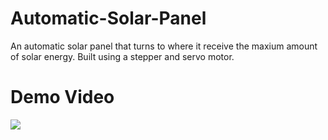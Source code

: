 # Automatic-Solar-Panel
An automatic solar panel that turns to where it receive the maxium amount of solar energy. Built using a stepper and servo motor. 

# Demo Video

![](https://github.com/blueishfiend692/Automatic-Solar-Panel/blob/main/solarPanelDemo.gif)

